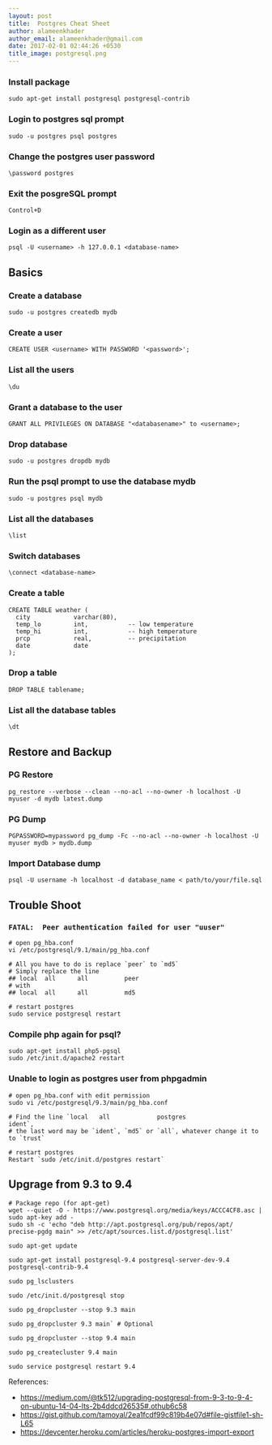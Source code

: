 ```yaml
---
layout: post
title:  Postgres Cheat Sheet
author: alameenkhader
author_email: alameenkhader@gmail.com
date: 2017-02-01 02:44:26 +0530
title_image: postgresql.png
---
```


### Install package

    sudo apt-get install postgresql postgresql-contrib

### Login to postgres sql prompt
    sudo -u postgres psql postgres

### Change the postgres user password

    \password postgres

### Exit the posgreSQL prompt
    Control+D

### Login as a different user
    psql -U <username> -h 127.0.0.1 <database-name>


## Basics

### Create a database
    sudo -u postgres createdb mydb

### Create a user

    CREATE USER <username> WITH PASSWORD '<password>';

### List all the users

    \du

### Grant a database to the user

    GRANT ALL PRIVILEGES ON DATABASE "<databasename>" to <username>;

### Drop database

    sudo -u postgres dropdb mydb

### Run the psql prompt to use the database mydb

    sudo -u postgres psql mydb

### List all the databases

    \list

### Switch databases

    \connect <database-name>

### Create a table

    CREATE TABLE weather (
      city            varchar(80),
      temp_lo         int,           -- low temperature
      temp_hi         int,           -- high temperature
      prcp            real,          -- precipitation
      date            date
    );

### Drop a table

    DROP TABLE tablename;

### List all the database tables

    \dt


## Restore and Backup

### PG Restore

    pg_restore --verbose --clean --no-acl --no-owner -h localhost -U myuser -d mydb latest.dump

### PG Dump

    PGPASSWORD=mypassword pg_dump -Fc --no-acl --no-owner -h localhost -U myuser mydb > mydb.dump


### Import Database dump

    psql -U username -h localhost -d database_name < path/to/your/file.sql


## Trouble Shoot

### `FATAL:  Peer authentication failed for user "uuser"`
    # open pg_hba.conf
    vi /etc/postgresql/9.1/main/pg_hba.conf

    # All you have to do is replace `peer` to `md5`
    # Simply replace the line
    ## local  all      all          peer
    # with
    ## local  all      all          md5

    # restart postgres
    sudo service postgresql restart

### Compile php again for psql?

    sudo apt-get install php5-pgsql
    sudo /etc/init.d/apache2 restart

### Unable to login as postgres user from phpgadmin

    # open pg_hba.conf with edit permission
    sudo vi /etc/postgresql/9.3/main/pg_hba.conf

    # Find the line `local   all             postgres                    ident`,
    # the last word may be `ident`, `md5` or `all`, whatever change it to to `trust`

    # restart postgres
    Restart `sudo /etc/init.d/postgres restart`


## Upgrage from 9.3 to 9.4

    # Package repo (for apt-get)
    wget --quiet -O - https://www.postgresql.org/media/keys/ACCC4CF8.asc | sudo apt-key add -
    sudo sh -c 'echo "deb http://apt.postgresql.org/pub/repos/apt/ precise-pgdg main" >> /etc/apt/sources.list.d/postgresql.list'

    sudo apt-get update

    sudo apt-get install postgresql-9.4 postgresql-server-dev-9.4 postgresql-contrib-9.4

    sudo pg_lsclusters

    sudo /etc/init.d/postgresql stop

    sudo pg_dropcluster --stop 9.3 main

    sudo pg_dropcluster 9.3 main` # Optional

    sudo pg_dropcluster --stop 9.4 main

    sudo pg_createcluster 9.4 main

    sudo service postgresql restart 9.4

References:

* https://medium.com/@tk512/upgrading-postgresql-from-9-3-to-9-4-on-ubuntu-14-04-lts-2b4ddcd26535#.othub6c58
* https://gist.github.com/tamoyal/2ea1fcdf99c819b4e07d#file-gistfile1-sh-L65
* https://devcenter.heroku.com/articles/heroku-postgres-import-export
